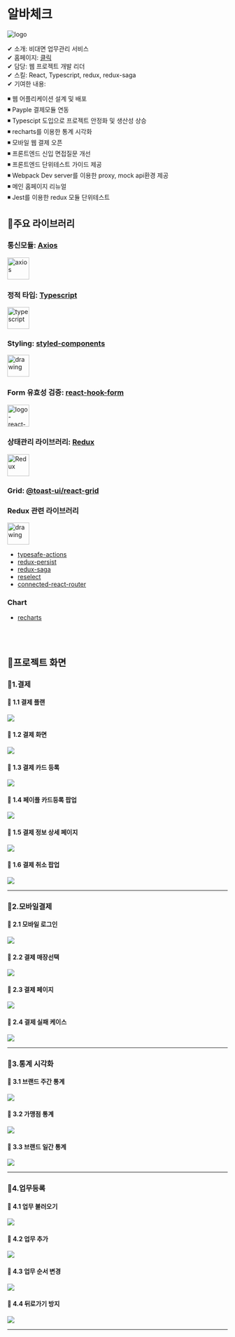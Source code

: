 # 알바체크

![logo](../resource/abck/logo-small-abck.jpg)

✔ 소개: 비대면 업무관리 서비스  
✔ 홈페이지: [클릭](https://www.albacheck.co.kr/)  
✔ 담당: 웹 프로젝트 개발 리더  
✔ 스킬: React, Typescript, redux, redux-saga  
✔ 기여한 내용:

◾ 웹 어플리케이션 설계 및 배포  
◾ Payple 결제모듈 연동  
◾ Typescipt 도입으로 프로젝트 안정화 및 생산성 상승  
◾ recharts를 이용한 통계 시각화  
◾ 모바일 웹 결제 오픈  
◾ 프론트엔드 신입 면접질문 개선  
◾ 프론트엔드 단위테스트 가이드 제공  
◾ Webpack Dev server를 이용한 proxy, mock api환경 제공  
◾ 메인 홈페이지 리뉴얼  
◾ Jest를 이용한 redux 모듈 단위테스트  

## 📌주요 라이브러리

### 통신모듈: [Axios](https://www.npmjs.com/package/axios)

<img src="../resource/logo/logo-axios.png" alt="axios" width="50" height="50"/>

### 정적 타입: [Typescript](https://www.npmjs.com/package/typescript)

<img src="../resource/logo/logo-typescript.png" alt="typescript" width="50" height="50"/>

### Styling: [styled-components](https://www.npmjs.com/package/styled-components)

<img src="../resource/logo/logo-styled-components.png" alt="drawing" width="50" height="50"/>

### Form 유효성 검증: [react-hook-form](https://www.npmjs.com/package/react-hook-form)

<img src="../resource/logo/logo-react-hook-form.png" alt="logo-react-hook-form" width="50" height="50"/>

### 상태관리 라이브러리: [Redux](https://www.npmjs.com/package/redux)

<img src="../resource/logo/logo-Redux.png" alt="Redux" width="50" height="50"/>

### Grid: [@toast-ui/react-grid](https://www.npmjs.com/package/@toast-ui/react-grid)

### Redux 관련 라이브러리

<img src="../resource/logo/logo-redux-saga.png" alt="drawing" width="50" height="50"/>

- [typesafe-actions](https://www.npmjs.com/search?q=typesafe-actions)
- [redux-persist](https://www.npmjs.com/package/redux-persist)
- [redux-saga](https://www.npmjs.com/package/redux-saga)
- [reselect](https://www.npmjs.com/package/reselect)
- [connected-react-router](https://www.npmjs.com/package/connected-react-router)

### Chart

- [recharts](https://www.npmjs.com/package/recharts)  

<br/><br/>

## 📌프로젝트 화면


### 🔸1.결제  

#### 💬 1.1 결제 플랜
![](../resource/abck/abck-payment.png)  

#### 💬 1.2 결제 화면
![](../resource/abck/abck-payment2.png)  


#### 💬 1.3 결제 카드 등록
![](../resource/abck/abck-payment3.png)  


#### 💬 1.4 페이플 카드등록 팝업
![](../resource/abck/abck-payment4.png)  


#### 💬 1.5 결제 정보 상세 페이지
![](../resource/abck/abck-payment5.png)  


#### 💬 1.6 결제 취소 팝업
![](../resource/abck/abck-payment6.png)  


---

###  🔸2.모바일결제


#### 💬 2.1 모바일 로그인

![](../resource/abck/aback-mobiil-payment1.png)  

#### 💬 2.2 결제 매장선택
![](../resource/abck/aback-mobiil-payment2.png)  


#### 💬 2.3 결제 페이지
![](../resource/abck/aback-mobiil-payment3.png)  



#### 💬 2.4 결제 실패 케이스
![](../resource/abck/aback-mobiil-payment4.png)  

---

### 🔸3.통계 시각화


#### 💬 3.1 브랜드 주간 통계
![](../resource/abck/aback-chart1.png)  

#### 💬 3.2  가맹점 통계
![](../resource/abck/aback-chart2.png)  


#### 💬 3.3 브랜드 일간 통계
![](../resource/abck/aback-chart3.png)  



---

### 🔸4.업무등록

####  💬 4.1 업무 불러오기
![](../resource/abck/abck-checklist1.png)  

#### 💬 4.2 업무 추가
![](../resource/abck/abck-checklist2.png)  

#### 💬 4.3 업무 순서 변경
![](../resource/abck/abck-checklist3.png)  

#### 💬 4.4 뒤로가기 방지
![](../resource/abck/abck-checklist4.png)  

---
